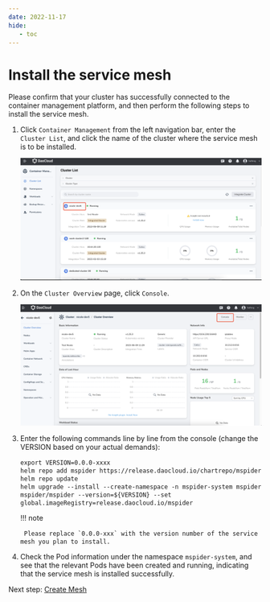 ```yaml
---
date: 2022-11-17
hide:
   - toc
---
```


# Install the service mesh

Please confirm that your cluster has successfully connected to the container management platform, and then perform the following steps to install the service mesh.

1. Click `Container Management` from the left navigation bar, enter the `Cluster List`, and click the name of the cluster where the service mesh is to be installed.

    ![cluster list](../images/login01.png)

2. On the `Cluster Overview` page, click `Console`.

    ![console](../images/login02.png)

3. Enter the following commands line by line from the console (change the VERSION based on your actual demands):

    ```shell
    export VERSION=0.0.0-xxxx
    helm repo add mspider https://release.daocloud.io/chartrepo/mspider
    helm repo update
    helm upgrade --install --create-namespace -n mspider-system mspider mspider/mspider --version=${VERSION} --set global.imageRegistry=release.daocloud.io/mspider
    ```

    !!! note

        Please replace `0.0.0-xxx` with the version number of the service mesh you plan to install.

4. Check the Pod information under the namespace `mspider-system`, and see that the relevant Pods have been created and running, indicating that the service mesh is installed successfully.

Next step: [Create Mesh](../user-guide/service-mesh/README.md)
